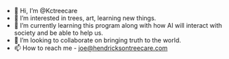 - 👋 Hi, I’m @Kctreecare
- 👀 I’m interested in trees, art, learning new things. 
- 🌱 I’m currently learning this program along with how AI will interact with society and be able to help us. 
- 💞️ I’m looking to collaborate on bringing truth to the world. 
- 📫 How to reach me - joe@hendricksontreecare.com

<!---
Kctreecare/Kctreecare is a ✨ special ✨ repository because its `README.md` (this file) appears on your GitHub profile.
You can click the Preview link to take a look at your changes.
--->
